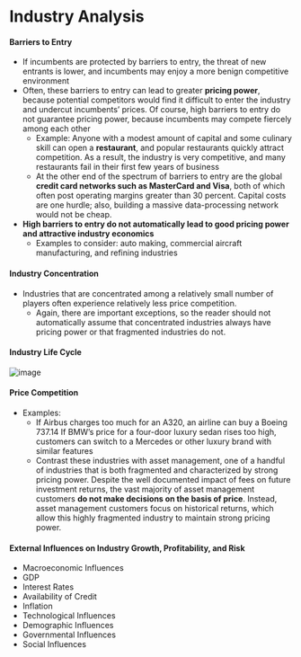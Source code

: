 # Industry Analysis

#### Barriers to Entry
- If incumbents are protected by barriers to entry, the threat of new entrants is lower, and incumbents may enjoy a more benign competitive environment
- Often, these barriers to entry can lead to greater **pricing power**, because potential competitors would find it difficult to enter the industry and undercut incumbents’ prices. Of course, high barriers to entry do not guarantee pricing power, because incumbents may compete fiercely among each other
  - Example: Anyone with a modest amount of capital and some culinary skill can open a **restaurant**, and popular restaurants quickly attract competition. As a result, the industry is very competitive, and many restaurants fail in their first few years of business
  - At the other end of the spectrum of barriers to entry are the global **credit card networks such as MasterCard and Visa**, both of which often post operating margins greater than 30 percent. Capital costs are one hurdle; also, building a massive data-processing network would not be cheap.
- **High barriers to entry do not automatically lead to good pricing power and attractive industry economics**
  - Examples to consider: auto making, commercial aircraft manufacturing, and refining industries

#### Industry Concentration
- Industries that are concentrated among a relatively small number of players often experience relatively less price competition.
  - Again, there are important exceptions, so the reader should not automatically assume that concentrated industries always have pricing power or that fragmented industries do not.

#### Industry Life Cycle
![image](https://user-images.githubusercontent.com/85560091/146712276-f546433e-1b3e-4601-a03e-ed851cc33457.png)

#### Price Competition
- Examples:
  - If Airbus charges too much for an A320, an airline can buy a Boeing 737.14 If BMW’s price for a four-door luxury sedan rises too high, customers can switch to a Mercedes or other luxury brand with similar features
  - Contrast these industries with asset management, one of a handful of industries that is both fragmented and characterized by strong pricing power. Despite the well documented impact of fees on future investment returns, the vast majority of asset management customers **do not make decisions on the basis of price**. Instead, asset management customers focus on historical returns, which allow this highly fragmented industry to maintain strong pricing power.

#### External Influences on Industry Growth, Profitability, and Risk
-  Macroeconomic Influences
  - GDP
  - Interest Rates
  - Availability of Credit
  - Inflation
- Technological Influences
- Demographic Influences
- Governmental Influences
- Social Influences

